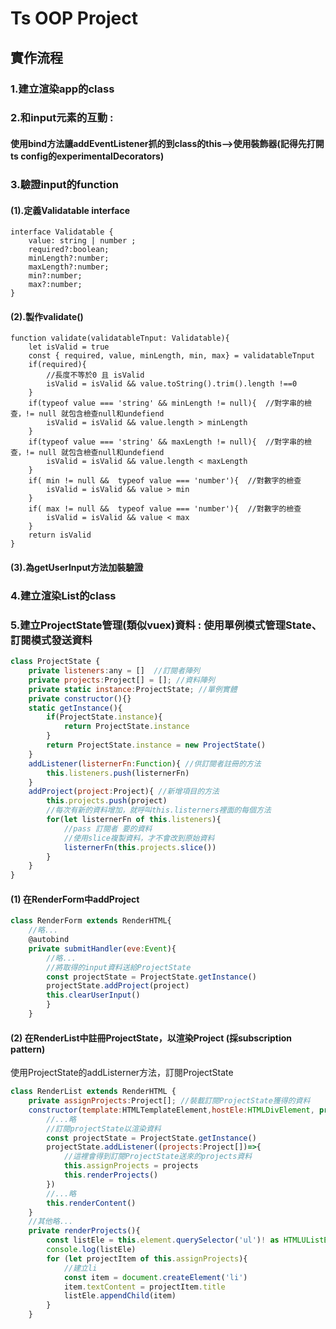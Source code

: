 # Ts OOP Project
## 實作流程
### 1.建立渲染app的class
### 2.和input元素的互動 : 
#### 使用bind方法讓addEventListener抓的到class的this-->使用裝飾器(記得先打開ts config的experimentalDecorators)
### 3.驗證input的function
#### (1).定義Validatable interface
```Ts
interface Validatable {
    value: string | number ;
    required?:boolean;
    minLength?:number;
    maxLength?:number;
    min?:number;
    max?:number;
}
```
#### (2).製作validate()
```Ts
function validate(validatableTnput: Validatable){
    let isValid = true
    const { required, value, minLength, min, max} = validatableTnput
    if(required){
        //長度不等於0 且 isValid
        isValid = isValid && value.toString().trim().length !==0
    }
    if(typeof value === 'string' && minLength != null){  //對字串的檢查，!= null 就包含檢查null和undefiend
        isValid = isValid && value.length > minLength
    }
    if(typeof value === 'string' && maxLength != null){  //對字串的檢查，!= null 就包含檢查null和undefiend
        isValid = isValid && value.length < maxLength
    }
    if( min != null &&  typeof value === 'number'){  //對數字的檢查
        isValid = isValid && value > min
    }
    if( max != null &&  typeof value === 'number'){  //對數字的檢查
        isValid = isValid && value < max
    }
    return isValid
}
```
#### (3).為getUserInput方法加裝驗證
### 4.建立渲染List的class
### 5.建立ProjectState管理(類似vuex)資料 : 使用單例模式管理State、訂閱模式發送資料
```javascript
class ProjectState {
    private listeners:any = []  //訂閱者陣列
    private projects:Project[] = []; //資料陣列
    private static instance:ProjectState; //單例實體
    private constructor(){}
    static getInstance(){
        if(ProjectState.instance){
            return ProjectState.instance
        }
        return ProjectState.instance = new ProjectState()
    }
    addListener(listernerFn:Function){ //供訂閱者註冊的方法
        this.listeners.push(listernerFn)
    }
    addProject(project:Project){ //新增項目的方法
        this.projects.push(project)
        //每次有新的資料增加，就呼叫this.listerners裡面的每個方法
        for(let listernerFn of this.listeners){
            //pass 訂閱者 要的資料
            //使用slice複製資料，才不會改到原始資料
            listernerFn(this.projects.slice())
        }
    }
}

```
#### (1) 在RenderForm中addProject
```javascript
class RenderForm extends RenderHTML{
    //略...
    @autobind
    private submitHandler(eve:Event){
        //略...
        //將取得的input資料送給ProjectState
        const projectState = ProjectState.getInstance()
        projectState.addProject(project)
        this.clearUserInput()
        }
    }

```
#### (2) 在RenderList中註冊ProjectState，以渲染Project (採subscription pattern)
使用ProjectState的addListerner方法，訂閱ProjectState
```javascript
class RenderList extends RenderHTML {
    private assignProjects:Project[]; //裝載訂閱ProjectState獲得的資料
    constructor(template:HTMLTemplateElement,hostEle:HTMLDivElement, private type:'active' | 'finished',_option:RenderOption = {insertPosition:'afterbegin'}){
        //...略
        //訂閱projectState以渲染資料
        const projectState = ProjectState.getInstance()
        projectState.addListener((projects:Project[])=>{
            //這裡會得到訂閱ProjectState送來的projects資料
            this.assignProjects = projects
            this.renderProjects()
        })
        //...略
        this.renderContent()
    }
    //其他略...
    private renderProjects(){
        const listEle = this.element.querySelector('ul')! as HTMLUListElement
        console.log(listEle)
        for (let projectItem of this.assignProjects){
            //建立li
            const item = document.createElement('li')
            item.textContent = projectItem.title
            listEle.appendChild(item)
        }
    }
```

